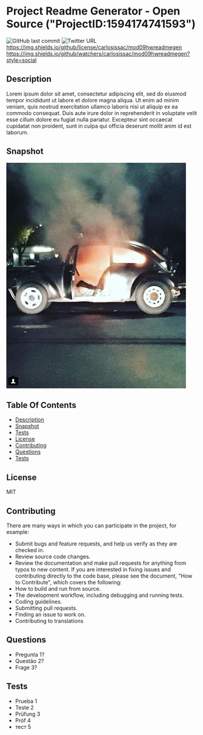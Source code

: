 # Project Readme Generator - Open Source ("ProjectID:1594174741593")
![GitHub last commit](https://img.shields.io/github/last-commit/carlosissac/mod09hwreadmegen) ![Twitter URL](https://img.shields.io/twitter/url?style=social&url=https%3A%2F%2Ftwitter.com%2Fzzzakk_cccrlss) https://img.shields.io/github/license/carlosissac/mod09hwreadmegen https://img.shields.io/github/watchers/carlosissac/mod09hwreadmegen?style=social 
## Description
Lorem ipsum dolor sit amet, consectetur adipiscing elit, sed do eiusmod tempor incididunt ut labore et dolore magna aliqua. Ut enim ad minim veniam, quis nostrud exercitation ullamco laboris nisi ut aliquip ex ea commodo consequat. Duis aute irure dolor in reprehenderit in voluptate velit esse cillum dolore eu fugiat nulla pariatur. Excepteur sint occaecat cupidatat non proident, sunt in culpa qui officia deserunt mollit anim id est laborum.
## Snapshot
![image](./assets/vw.jpg)
## Table Of Contents
* [Description](#Description)
* [Snapshot](#Snapshot)
* [Tests](#Tests)
* [License](#License)
* [Contributing](#Contributing)
* [Questions](#Questions)
* [Tests](#Tests)
## License
MIT
## Contributing
There are many ways in which you can participate in the project, for example:
* Submit bugs and feature requests, and help us verify as they are checked in.
* Review source code changes.
* Review the documentation and make pull requests for anything from typos to new content.
If you are interested in fixing issues and contributing directly to the code base,
please see the document, "How to Contribute", which covers the following:
* How to build and run from source.
* The development workflow, including debugging and running tests.
* Coding guidelines.
* Submitting pull requests.
* Finding an issue to work on.
* Contributing to translations
## Questions
* Pregunta 1?
* Questão 2?
* Frage 3?
## Tests
* Prueba 1
* Teste 2
* Prüfung 3
* Próf 4
* тест 5
